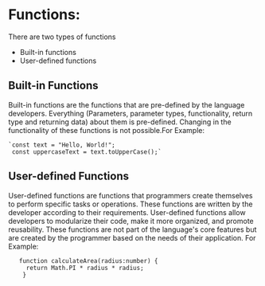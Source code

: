 # Functions:

There are two types of functions

- Built-in functions
- User-defined functions

## Built-in Functions

Built-in functions are the functions that are pre-defined by the language developers. Everything (Parameters, parameter types, functionality, return type and returning data) about them is pre-defined. Changing in the functionality of these functions is not possible.For Example:

    `const text = "Hello, World!";
     const uppercaseText = text.toUpperCase();`

## User-defined Functions

User-defined functions are functions that programmers create themselves to perform specific tasks or operations. These functions are written by the developer according to their requirements. User-defined functions allow developers to modularize their code, make it more organized, and promote reusability. These functions are not part of the language's core features but are created by the programmer based on the needs of their application. For Example:

       function calculateArea(radius:number) {
         return Math.PI * radius * radius;
        }
